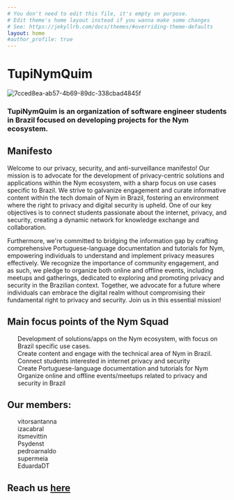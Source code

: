 ```yaml
---
# You don't need to edit this file, it's empty on purpose.
# Edit theme's home layout instead if you wanna make some changes
# See: https://jekyllrb.com/docs/themes/#overriding-theme-defaults
layout: home
#author_profile: true
---  
```

# TupiNymQuim

![7cced8ea-ab57-4b69-89dc-338cbad4845f](https://github.com/TupiNymQuim/tupinymquim.github.io/assets/95882160/7d25c9f8-1b91-43d4-a22b-c8ef38817ff2)

### TupiNymQuim is an organization of software engineer students in Brazil focused on developing projects for the Nym ecosystem.


## Manifesto

Welcome to our privacy, security, and anti-surveillance manifesto! Our mission is to advocate for the development of privacy-centric solutions and applications within the Nym ecosystem, with a sharp focus on use cases specific to Brazil. We strive to galvanize engagement and curate informative content within the tech domain of Nym in Brazil, fostering an environment where the right to privacy and digital security is upheld. One of our key objectives is to connect students passionate about the internet, privacy, and security, creating a dynamic network for knowledge exchange and collaboration.

Furthermore, we're committed to bridging the information gap by crafting comprehensive Portuguese-language documentation and tutorials for Nym, empowering individuals to understand and implement privacy measures effectively. We recognize the importance of community engagement, and as such, we pledge to organize both online and offline events, including meetups and gatherings, dedicated to exploring and promoting privacy and security in the Brazilian context. Together, we advocate for a future where individuals can embrace the digital realm without compromising their fundamental right to privacy and security. Join us in this essential mission!


## Main focus points of the Nym Squad

<ul style="list-style-type:none;">
<li>Development of solutions/apps on the Nym ecosystem, with focus on Brazil specific use cases.</li>
<li>Create content and engage with the technical area of Nym in Brazil.</li>
<li>Connect students interested in internet privacy and security</li>
<li>Create Portuguese-language documentation and tutorials for Nym</li>
<li>Organize online and offline events/meetups related to privacy and security in Brazil</li>
</ul>

## Our members:

<ul text-align="center" style="list-style-type:none;">
  <li>vitorsantanna</li>
  <li>izacabral</li>
  <li>itsmevittin</li>
  <li>Psydenst</li>
  <li>pedroarnaldo</li>
  <li>supermeia</li>
  <li>EduardaDT</li>
</ul>

## Reach us [here](https://t.me/tupinymquim)
